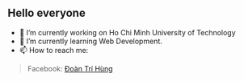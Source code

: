 ## Hello everyone

<!--
**hungdt31/hungdt31** is a ✨ _special_ ✨ repository because its `README.md` (this file) appears on your GitHub profile.

Here are some ideas to get you started:

- 🔭 I’m currently working on ...
- 🌱 I’m currently learning ...
- 👯 I’m looking to collaborate on ...
- 🤔 I’m looking for help with ...
- 💬 Ask me about ...
- 📫 How to reach me: ...
- 😄 Pronouns: ...
- ⚡ Fun fact: ...

-->
- 🔭 I’m currently working on Ho Chi Minh University of Technology
- 🌱 I’m currently learning Web Development.
- 📫 How to reach me:
> Facebook: [Đoàn Trí Hùng](https://www.facebook.com/profile.php?id=100026377400074)
